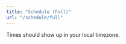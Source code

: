 ```yaml
---
title: "Schedule (Full)"
url: "/schedule/full"
---
```

Times should show up in your local timezone.

<script type="text/javascript" src="https://sessionize.com/api/v2/58yh3ne1/view/GridSmart"></script>
